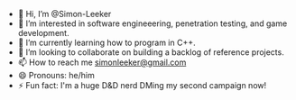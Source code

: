 - 👋 Hi, I’m @Simon-Leeker
- 👀 I’m interested in software engineeering, penetration testing, and game development.
- 🌱 I’m currently learning how to program in C++.
- 💞️ I’m looking to collaborate on building a backlog of reference projects.
- 📫 How to reach me simonleeker@gmail.com
- 😄 Pronouns: he/him
- ⚡ Fun fact: I'm a huge D&D nerd DMing my second campaign now!

